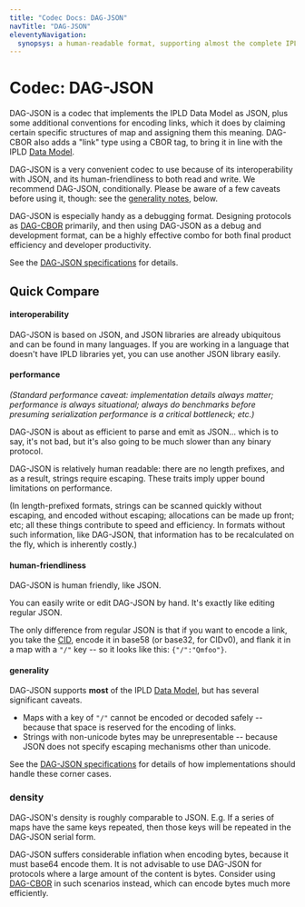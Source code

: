 ```yaml
---
title: "Codec Docs: DAG-JSON"
navTitle: "DAG-JSON"
eleventyNavigation:
  synopsys: a human-readable format, supporting almost the complete IPLD Data Model, and very convenient for interoperability, development, and debugging.
---
```


Codec: DAG-JSON
===============

DAG-JSON is a codec that implements the IPLD Data Model as JSON,
plus some additional conventions for encoding links,
which it does by claiming certain specific structures of map and assigning them this meaning.
DAG-CBOR also adds a "link" type using a CBOR tag, to bring it in line with the IPLD [Data Model](/glossary/#data-model).

DAG-JSON is a very convenient codec to use because of its interoperability with JSON,
and its human-friendliness to both read and write.
We recommend DAG-JSON, conditionally.
Please be aware of a few caveats before using it, though:
see the [generality notes](#generality), below.

DAG-JSON is especially handy as a debugging format.
Designing protocols as [DAG-CBOR](../dag-cbor/) primarily, and then using DAG-JSON as a debug and development format,
can be a highly effective combo for both final product efficiency and developer productivity.

See the [DAG-JSON specifications](/specs/codecs/dag-json/) for details.


Quick Compare
-------------

#### interoperability

DAG-JSON is based on JSON, and JSON libraries are already ubiquitous and can be found in many languages.
If you are working in a language that doesn't have IPLD libraries yet, you can use another JSON library easily.

#### performance

_(Standard performance caveat: implementation details always matter; performance is always situational;
always do benchmarks before presuming serialization performance is a critical bottleneck; etc.)_

DAG-JSON is about as efficient to parse and emit as JSON...
which is to say, it's not bad, but it's also going to be much slower than any binary protocol.

DAG-JSON is relatively human readable: there are no length prefixes, and as a result, strings require escaping.
These traits imply upper bound limitations on performance.

(In length-prefixed formats, strings can be scanned quickly without escaping, and encoded without escaping;
allocations can be made up front; etc; all these things contribute to speed and efficiency.
In formats without such information, like DAG-JSON, that information has to be recalculated on the fly, which is inherently costly.)

#### human-friendliness

DAG-JSON is human friendly, like JSON.

You can easily write or edit DAG-JSON by hand.
It's exactly like editing regular JSON.

The only difference from regular JSON is that if you want to encode a link,
you take the [CID](/glossary/#cid), encode it in base58 (or base32, for CIDv0), and flank it in a map with a `"/"` key --
so it looks like this: `{"/":"Qmfoo"}`.

#### generality

DAG-JSON supports **most** of the IPLD [Data Model](/glossary/#data-model), but has several significant caveats.

- Maps with a key of `"/"` cannot be encoded or decoded safely -- because that space is reserved for the encoding of links.
- Strings with non-unicode bytes may be unrepresentable -- because JSON does not specify escaping mechanisms other than unicode.

See the [DAG-JSON specifications](/specs/codecs/dag-json/) for details of how implementations should handle these corner cases.

### density

DAG-JSON's density is roughly comparable to JSON.  E.g. If a series of maps have the same keys repeated,
then those keys will be repeated in the DAG-JSON serial form.

DAG-JSON suffers considerable inflation when encoding bytes, because it must base64 encode them.
It is not advisable to use DAG-JSON for protocols where a large amount of the content is bytes.
Consider using [DAG-CBOR](../dag-cbor/) in such scenarios instead, which can encode bytes much more efficiently.
